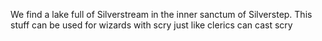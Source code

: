 We find a lake full of Silverstream in the inner sanctum of Silverstep. This stuff can be used for wizards with scry just like clerics can cast scry